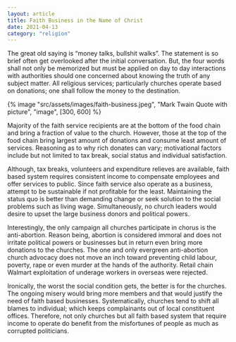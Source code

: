 ```yaml
---
layout: article
title: Faith Business in the Name of Christ
date: 2021-04-13
category: "religion"
---
```


The great old saying is “money talks, bullshit walks”. The statement is so brief often get overlooked after the initial conversation. But, the four words shall not only be memorized but must be applied on day to day interactions with authorities should one concerned about knowing the truth of any subject matter. All religious services; particularly churches operate based on donations; one shall follow the money to the destination.

<!-- excerpt -->

{% image "src/assets/images/faith-business.jpeg", "Mark Twain Quote with picture", "image", [300, 600] %}

Majority of the faith service recipients are at the bottom of the food chain and bring a fraction of value to the church. However, those at the top of the food chain bring largest amount of donations and consume least amount of services. Reasoning as to why rich donates can vary; motivational factors include but not limited to tax break, social status and individual satisfaction.

Although, tax breaks, volunteers and expenditure relieves are available, faith based system requires consistent income to compensate employees and offer services to public. Since faith service also operate as a business, attempt to be sustainable if not profitable for the least. Maintaining the status quo is better than demanding change or seek solution to the social problems such as living wage. Simultaneously, no church leaders would desire to upset the large business donors and political powers.

Interestingly, the only campaign all churches participate in chorus is the anti-abortion. Reason being, abortion is considered immoral and does not irritate political powers or businesses but in return even bring more donations to the churches. The one and only evergreen anti-abortion church advocacy does not move an inch toward preventing child labour, poverty, rape or even murder at the hands of the authority. Retail chain Walmart exploitation of underage workers in overseas were rejected.

Ironically, the worst the social condition gets, the better is for the churches. The ongoing misery would bring more members and that would justify the need of faith based businesses. Systematically, churches tend to shift all blames to individual; which keeps complainants out of local constituent offices. Therefore, not only churches but all faith based system that require income to operate do benefit from the misfortunes of people as much as corrupted politicians.

